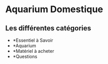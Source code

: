# Aquarium Domestique
## Les différentes catégories
 * *Essentiel à Savoir
 * *Aquarium
 * *Matériel à acheter
 * *Questions
